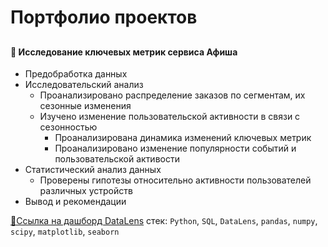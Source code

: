 # Портфолио проектов

##

#### 📂 Исследование ключевых метрик сервиса Афиша<br>
* Предобработка данных
* Исследовательский анализ
  * Проанализировано распределение заказов по сегментам, их сезонные изменения
  * Изучено изменение пользовательской активности в связи с сезонностью
    * Проанализирована динамика изменений ключевых метрик
    * Проанализировано изменение популярности событий и пользовательской активости
* Статистический анализ данных
  * Проверены гипотезы относительно активности пользователей различных устройств
* Вывод и рекомендации<br>

[🔗Ссылка на дашборд DataLens](https://datalens.yandex/w7toi8r6gkxih)
стек: `Python`, `SQL`, `DataLens`, `pandas`, `numpy`, `scipy`, `matplotlib`, `seaborn`<br>
##
